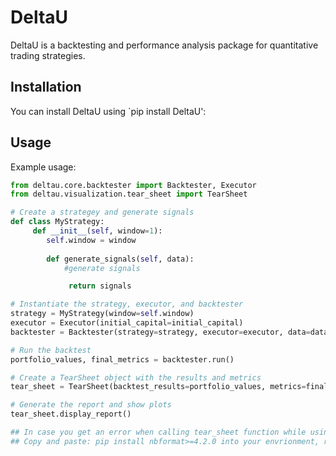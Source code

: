 # DeltaU

DeltaU is a backtesting and performance analysis package for quantitative trading strategies.

## Installation

You can install DeltaU using `pip install DeltaU':


## Usage

Example usage:

```python
from deltau.core.backtester import Backtester, Executor
from deltau.visualization.tear_sheet import TearSheet

# Create a strategey and generate signals
def class MyStrategy:
     def __init__(self, window=1):
        self.window = window
        
        def generate_signals(self, data):
            #generate signals

             return signals

# Instantiate the strategy, executor, and backtester
strategy = MyStrategy(window=self.window)
executor = Executor(initial_capital=initial_capital)
backtester = Backtester(strategy=strategy, executor=executor, data=data)

# Run the backtest
portfolio_values, final_metrics = backtester.run()

# Create a TearSheet object with the results and metrics
tear_sheet = TearSheet(backtest_results=portfolio_values, metrics=final_metrics)

# Generate the report and show plots
tear_sheet.display_report()

## In case you get an error when calling tear_sheet function while using jupyter 
## Copy and paste: pip install nbformat>=4.2.0 into your envrionment, restart the environment and than re-run the code.

